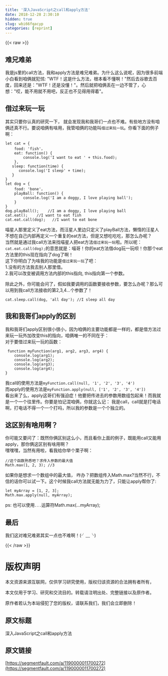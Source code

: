 ```yaml
---
title: '深入JavaScript之call和apply方法' 
date: 2018-12-28 2:30:10
hidden: true
slug: wbi66fqacyp
categories: [reprint]
---
```


{{< raw >}}

                    
<h2 id="articleHeader0">难兄难弟</h2>
<p>我是js里的call方法，我和apply方法是难兄难弟。为什么这么说呢，因为很多前端小白看到咱俩就犯怵: "WTF！这是什么方法，根本看不懂啊！"然后去谷歌去百度，回来还是："WTF！还是没懂！"。然后就把咱俩丢在一边不管了，心想："哎，能不用就不用吧，反正也不见得用得着"。</p>
<h2 id="articleHeader1">借过来玩一玩</h2>
<p>其实只要你认真的研究一下， 就会发现我和我哥们一点也不难。有些地方没有咱俩还真不行。要说咱俩有啥用，我管咱俩的功能叫<code>借过来玩一玩</code>。你看下面的例子啊：</p>
<div class="widget-codetool" style="display:none;">
      <div class="widget-codetool--inner">
      <span class="selectCode code-tool" data-toggle="tooltip" data-placement="top" title="" data-original-title="全选"></span>
      <span type="button" class="copyCode code-tool" data-toggle="tooltip" data-placement="top" data-clipboard-text="let cat = {
    food: 'fish'，
    eat: function() {
        console.log('I want to eat ' + this.food);
    },
   sleep: function(time) {
      console.log('I sleep' + time);
   }
}
let dog = {
    food: 'bone'，
    playBall: function() {
        console.log('I am a doggy, I love playing ball');
    }
}
dog.playBall();    //I am a doggy, I love playing ball
cat.eat();    //I want to eat fish
cat.eat.call(dog);   //I want to eat bone" title="" data-original-title="复制"></span>
      <span type="button" class="saveToNote code-tool" data-toggle="tooltip" data-placement="top" title="" data-original-title="放进笔记"></span>
      </div>
      </div><pre class="hljs javascript"><code><span class="hljs-keyword">let</span> cat = {
    <span class="hljs-attr">food</span>: <span class="hljs-string">'fish'</span>，
    eat: <span class="hljs-function"><span class="hljs-keyword">function</span>(<span class="hljs-params"></span>) </span>{
        <span class="hljs-built_in">console</span>.log(<span class="hljs-string">'I want to eat '</span> + <span class="hljs-keyword">this</span>.food);
    },
   <span class="hljs-attr">sleep</span>: <span class="hljs-function"><span class="hljs-keyword">function</span>(<span class="hljs-params">time</span>) </span>{
      <span class="hljs-built_in">console</span>.log(<span class="hljs-string">'I sleep'</span> + time);
   }
}
<span class="hljs-keyword">let</span> dog = {
    <span class="hljs-attr">food</span>: <span class="hljs-string">'bone'</span>，
    playBall: <span class="hljs-function"><span class="hljs-keyword">function</span>(<span class="hljs-params"></span>) </span>{
        <span class="hljs-built_in">console</span>.log(<span class="hljs-string">'I am a doggy, I love playing ball'</span>);
    }
}
dog.playBall();    <span class="hljs-comment">//I am a doggy, I love playing ball</span>
cat.eat();    <span class="hljs-comment">//I want to eat fish</span>
cat.eat.call(dog);   <span class="hljs-comment">//I want to eat bone</span></code></pre>
<p>喵星人那里定义了eat方法，而汪星人里边只定义了playBall方法，懒惰的汪星人不想在自己内部再定义一个重复的eat方法，但是又想吃吃吃，那怎么办呢？<br>当然就是通过我call方法来找喵星人把eat方法<code>借过来玩一玩</code>啦。所以呢：<br><code>cat.eat.call(dog);</code>的意思就是：喵哥！你的eat方法借dog玩一玩呗！你那个eat方法里的this现在指向了dog了啊！<br>这下你明白了为啥我的功能是<code>借过来玩一玩</code>了吧：<br>1.没有的方法我去别人那里借。<br>2.我可以改变被调用方法内部的this指向, this指向第一个参数。</p>
<p>除此之外，你可能会问了，假如我要调用的函数要接收参数，要怎么办呢？那么可以用到我call方法接收的第2,3,4...个参数了！</p>
<div class="widget-codetool" style="display:none;">
      <div class="widget-codetool--inner">
      <span class="selectCode code-tool" data-toggle="tooltip" data-placement="top" title="" data-original-title="全选"></span>
      <span type="button" class="copyCode code-tool" data-toggle="tooltip" data-placement="top" data-clipboard-text="  cat.sleep.call(dog, 'all day'); //I sleep all day" title="" data-original-title="复制"></span>
      <span type="button" class="saveToNote code-tool" data-toggle="tooltip" data-placement="top" title="" data-original-title="放进笔记"></span>
      </div>
      </div><pre class="hljs sqf"><code style="word-break: break-word; white-space: initial;">  cat.<span class="hljs-built_in">sleep</span>.<span class="hljs-built_in">call</span>(dog, <span class="hljs-string">'all day'</span>); <span class="hljs-comment">//I sleep all day</span></code></pre>
<h2 id="articleHeader2">我和我哥们apply的区别</h2>
<p>我和我哥们apply区别很小很小，因为咱俩的主要功能都是一样的，都是借方法过来玩一玩外加改变this的指向，咱俩唯一的不同在于：<br>对于要借过来玩一玩的函数：</p>
<div class="widget-codetool" style="display:none;">
      <div class="widget-codetool--inner">
      <span class="selectCode code-tool" data-toggle="tooltip" data-placement="top" title="" data-original-title="全选"></span>
      <span type="button" class="copyCode code-tool" data-toggle="tooltip" data-placement="top" data-clipboard-text=" function myFunction(arg1, arg2, arg3, arg4) {
    console.log(arg1);
    console.log(arg2);
    console.log(arg3);
    console.log(arg4);
}" title="" data-original-title="复制"></span>
      <span type="button" class="saveToNote code-tool" data-toggle="tooltip" data-placement="top" title="" data-original-title="放进笔记"></span>
      </div>
      </div><pre class="hljs javascript"><code> <span class="hljs-function"><span class="hljs-keyword">function</span> <span class="hljs-title">myFunction</span>(<span class="hljs-params">arg1, arg2, arg3, arg4</span>) </span>{
    <span class="hljs-built_in">console</span>.log(arg1);
    <span class="hljs-built_in">console</span>.log(arg2);
    <span class="hljs-built_in">console</span>.log(arg3);
    <span class="hljs-built_in">console</span>.log(arg4);
}</code></pre>
<p>我call的使用方法是<code>myFunction.call(null, '1', '2', '3', '4')</code><br>而apply的使用方法是<code>myFunction.apply(null, ['1', '2', '3', '4'])</code><br>看出来了么，apply这哥们有强迫症！他要把传进去的参数用数组包起来！而我就是一个一个往里传。你要是怕记混咱俩，你就这么记： 我是call，call就是打电话啊，打电话不得一个一个打吗，所以我的参数是一个个独立的。</p>
<h2 id="articleHeader3">这区别有啥用啊？</h2>
<p>你可能又要问了：既然你俩区别这么小，而且看你上面的例子，既能用call又能用apply，那你俩这区别有啥用啊？<br>嘿嘿嘿，当然有用啦，看我给你举个栗子啊：</p>
<div class="widget-codetool" style="display:none;">
      <div class="widget-codetool--inner">
      <span class="selectCode code-tool" data-toggle="tooltip" data-placement="top" title="" data-original-title="全选"></span>
      <span type="button" class="copyCode code-tool" data-toggle="tooltip" data-placement="top" data-clipboard-text="//这个函数熟悉吧？求传入参数的最大值
Math.max(1, 2, 3); //3" title="" data-original-title="复制"></span>
      <span type="button" class="saveToNote code-tool" data-toggle="tooltip" data-placement="top" title="" data-original-title="放进笔记"></span>
      </div>
      </div><pre class="hljs lsl"><code><span class="hljs-comment">//这个函数熟悉吧？求传入参数的最大值</span>
Math.max(<span class="hljs-number">1</span>, <span class="hljs-number">2</span>, <span class="hljs-number">3</span>); <span class="hljs-comment">//3</span></code></pre>
<p>如果你是想求一个数组中的最大值， 咋办？把数组传入Math.max?当然不行，不信的话你可以试一下。这个时候我call方法就无能为力了，只能让apply帮你了:</p>
<div class="widget-codetool" style="display:none;">
      <div class="widget-codetool--inner">
      <span class="selectCode code-tool" data-toggle="tooltip" data-placement="top" title="" data-original-title="全选"></span>
      <span type="button" class="copyCode code-tool" data-toggle="tooltip" data-placement="top" data-clipboard-text="let myArray = [1, 2, 3];
Math.max.apply(null, myArray);" title="" data-original-title="复制"></span>
      <span type="button" class="saveToNote code-tool" data-toggle="tooltip" data-placement="top" title="" data-original-title="放进笔记"></span>
      </div>
      </div><pre class="hljs javascript"><code><span class="hljs-keyword">let</span> myArray = [<span class="hljs-number">1</span>, <span class="hljs-number">2</span>, <span class="hljs-number">3</span>];
<span class="hljs-built_in">Math</span>.max.apply(<span class="hljs-literal">null</span>, myArray);</code></pre>
<p>ps: 也可以使用<code>...</code>运算符Math.max(...myArray);</p>
<h2 id="articleHeader4">最后</h2>
<p>我们这对难兄难弟其实一点也不难啊！(╯﹏╰)</p>

                
{{< /raw >}}

# 版权声明
本文资源来源互联网，仅供学习研究使用，版权归该资源的合法拥有者所有，

本文仅用于学习、研究和交流目的。转载请注明出处、完整链接以及原作者。

原作者若认为本站侵犯了您的版权，请联系我们，我们会立即删除！

## 原文标题
深入JavaScript之call和apply方法

## 原文链接
[https://segmentfault.com/a/1190000011700272](https://segmentfault.com/a/1190000011700272)

